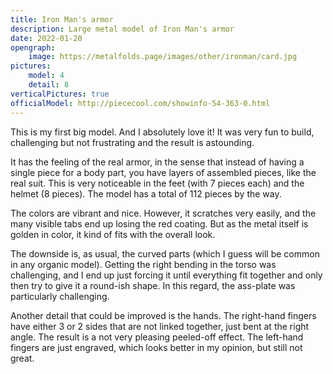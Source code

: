 ```yaml
---
title: Iron Man's armor
description: Large metal model of Iron Man's armor
date: 2022-01-20
opengraph:
    image: https://metalfolds.page/images/other/ironman/card.jpg
pictures:
    model: 4
    detail: 8
verticalPictures: true
officialModel: http://piececool.com/showinfo-54-363-0.html
---
```


This is my first big model. And I absolutely love it! It was very fun to build, challenging but not frustrating and the
result is astounding.

It has the feeling of the real armor, in the sense that instead of having a single piece for a body part, you have
layers of assembled pieces, like the real suit. This is very noticeable in the feet (with 7 pieces each) and the helmet
(8 pieces). The model has a total of 112 pieces by the way.

The colors are vibrant and nice. However, it scratches very easily, and the many visible tabs end up losing the red
coating. But as the metal itself is golden in color, it kind of fits with the overall look.

The downside is, as usual, the curved parts (which I guess will be common in any organic model). Getting the right
bending in the torso was challenging, and I end up just forcing it until everything fit together and only then try to
give it a round-ish shape. In this regard, the ass-plate was particularly challenging.

Another detail that could be improved is the hands. The right-hand fingers have either 3 or 2 sides that are not linked
together, just bent at the right angle. The result is a not very pleasing peeled-off effect. The left-hand fingers are
just engraved, which looks better in my opinion, but still not great.
